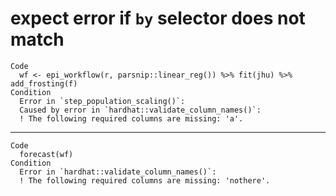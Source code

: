 # expect error if `by` selector does not match

    Code
      wf <- epi_workflow(r, parsnip::linear_reg()) %>% fit(jhu) %>% add_frosting(f)
    Condition
      Error in `step_population_scaling()`:
      Caused by error in `hardhat::validate_column_names()`:
      ! The following required columns are missing: 'a'.

---

    Code
      forecast(wf)
    Condition
      Error in `hardhat::validate_column_names()`:
      ! The following required columns are missing: 'nothere'.

